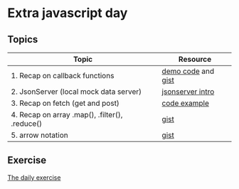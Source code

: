 # Extra javascript day

## Topics

| Topic                                    | Resource                                 |
| ---------------------------------------- | ---------------------------------------- |
| 1. Recap on callback functions           | [demo code](https://github.com/HartmannDemoCode/Sem2/blob/master/CallbackInJava/src/callbackinjava/CallbackInJava.java) and [gist](https://gist.github.com/Thomas-Hartmann/54a3438f8287c13508ff6191119b0d2f) |
| 2. JsonServer (local mock data server)   | [jsonserver intro](jsonserver.md)        |
| 3. Recap on fetch (get and post)         | [code example](https://gist.github.com/Thomas-Hartmann/33f2a06e7b7156186621c22af9c0ee26) |
| 4. Recap on array .map(), .filter(), .reduce() | [gist](https://gist.github.com/Thomas-Hartmann/54b66dea451a36f9aaf5b517b3245599) |
| 5. arrow notation                        | [gist](https://gist.github.com/Thomas-Hartmann/5f75848bb9899f1370adf9745c9da971) |

## Exercise

[The daily exercise](Ex1.md)

